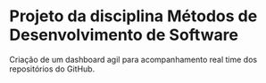 # Projeto da disciplina Métodos de Desenvolvimento de Software
Criação de um dashboard agil para acompanhamento real time dos repositórios do GitHub. 
